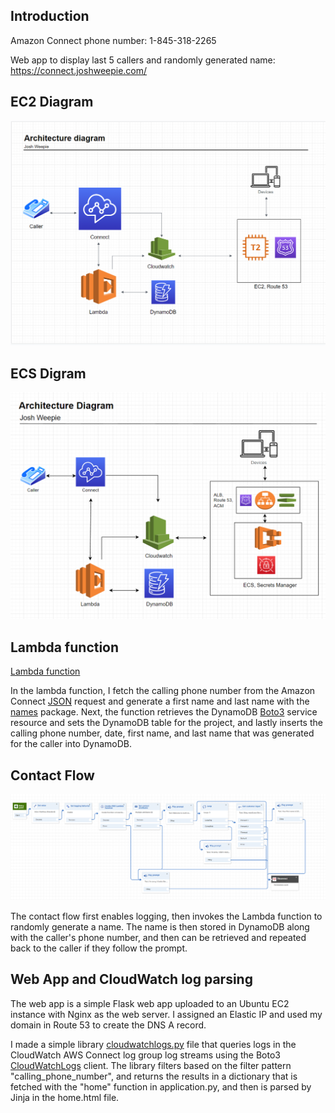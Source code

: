 Introduction
------------

Amazon Connect phone number: 1-845-318-2265

Web app to display last 5 callers and randomly generated name: https://connect.joshweepie.com/

EC2 Diagram
-------------
![EC2 Diagram](https://github.com/JoshWeepie/amazon_connect/blob/main/architecture.PNG)

ECS Digram
-------------
![ECS Diagram](https://github.com/JoshWeepie/amazon_connect/blob/main/alb_ecs.PNG)

Lambda function
-------------
[Lambda function](https://github.com/JoshWeepie/amazon_connect/blob/main/lambda/lambda.py)

In the lambda function, I fetch the calling phone number from the Amazon Connect [JSON](https://docs.aws.amazon.com/connect/latest/adminguide/connect-lambda-functions.html#function-contact-flow) request and
generate a first name and last name with the [names](https://pypi.org/project/names/) package. Next, the function retrieves the DynamoDB [Boto3](https://boto3.amazonaws.com/v1/documentation/api/latest/guide/dynamodb.html) service resource 
and sets the DynamoDB table for the project, and lastly inserts the calling phone number, date, first name, and last name that was generated for the caller into DynamoDB.

Contact Flow
-------------
![Contact Flow](https://github.com/JoshWeepie/amazon_connect/blob/main/contact_flow.PNG)

The contact flow first enables logging, then invokes the Lambda function to randomly generate a name. The name is then stored in DynamoDB along with the caller's phone number,
and then can be retrieved and repeated back to the caller if they follow the prompt.

Web App and CloudWatch log parsing
-------------
The web app is a simple Flask web app uploaded to an Ubuntu EC2 instance with Nginx as the web server. I assigned an Elastic IP and used my domain in Route 53 to create the DNS A record. 

I made a simple library [cloudwatchlogs.py](https://github.com/JoshWeepie/amazon_connect/blob/main/flask-app/cloudwatchlogs.py) file that queries logs in the CloudWatch AWS Connect log group log streams using the Boto3 [CloudWatchLogs](https://boto3.amazonaws.com/v1/documentation/api/latest/reference/services/logs.html#cloudwatchlogs)
client. The library filters based on the filter pattern "calling_phone_number", and returns the results in a dictionary that is fetched with the 
"home" function in application.py, and then is parsed by Jinja in the home.html file.
